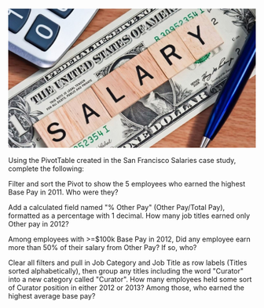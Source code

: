 
<p align="center">
    <img src="https://github.com/mathewqpmiller/Excel-PivotTables/blob/main/Images/CaseStudies/SalaryData/SalaryData.jpg?w=1260">
</p>

Using the PivotTable created in the San Francisco Salaries case study, complete the following:

Filter and sort the Pivot to show the 5 employees who earned the highest Base Pay in 2011. Who were they?

Add a calculated field named "% Other Pay" (Other Pay/Total Pay), formatted as a percentage with 1 decimal. How many job titles earned only Other pay in 2012?

Among employees with >=$100k Base Pay in 2012, Did any employee earn more than 50% of their salary from Other Pay? If so, who?

Clear all filters and pull in Job Category and Job Title as row labels (Titles sorted alphabetically), then group any titles including the word "Curator" into a new category called "Curator". How many employees held some sort of Curator position in either 2012 or 2013? Among those, who earned the highest average base pay?